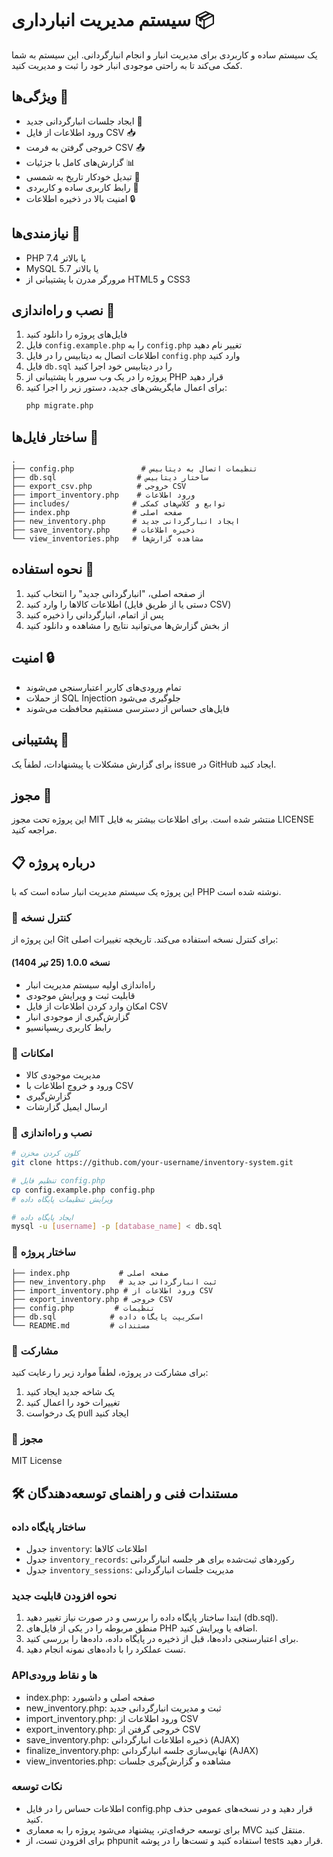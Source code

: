 # سیستم مدیریت انبارداری 📦

یک سیستم ساده و کاربردی برای مدیریت انبار و انجام انبارگردانی. این سیستم به شما کمک می‌کند تا به راحتی موجودی انبار خود را ثبت و مدیریت کنید.

## ویژگی‌ها 🌟

- ایجاد جلسات انبارگردانی جدید 📝
- ورود اطلاعات از فایل CSV 📥
- خروجی گرفتن به فرمت CSV 📤
- گزارش‌های کامل با جزئیات 📊
- تبدیل خودکار تاریخ به شمسی 📅
- رابط کاربری ساده و کاربردی 🎯
- امنیت بالا در ذخیره اطلاعات 🔒

## نیازمندی‌ها 🔧

- PHP 7.4 یا بالاتر
- MySQL 5.7 یا بالاتر
- مرورگر مدرن با پشتیبانی از HTML5 و CSS3

## نصب و راه‌اندازی 🚀

1. فایل‌های پروژه را دانلود کنید
2. فایل `config.example.php` را به `config.php` تغییر نام دهید
3. اطلاعات اتصال به دیتابیس را در فایل `config.php` وارد کنید
4. فایل `db.sql` را در دیتابیس خود اجرا کنید
5. پروژه را در یک وب سرور با پشتیبانی از PHP قرار دهید
6. برای اعمال مایگریشن‌های جدید، دستور زیر را اجرا کنید:
   ```bash
   php migrate.php
   ```

## ساختار فایل‌ها 📁

```
.
├── config.php               # تنظیمات اتصال به دیتابیس
├── db.sql                  # ساختار دیتابیس
├── export_csv.php          # خروجی CSV
├── import_inventory.php    # ورود اطلاعات
├── includes/              # توابع و کلاس‌های کمکی
├── index.php              # صفحه اصلی
├── new_inventory.php      # ایجاد انبارگردانی جدید
├── save_inventory.php     # ذخیره اطلاعات
└── view_inventories.php   # مشاهده گزارش‌ها
```

## نحوه استفاده 📖

1. از صفحه اصلی، "انبارگردانی جدید" را انتخاب کنید
2. اطلاعات کالاها را وارد کنید (دستی یا از طریق فایل CSV)
3. پس از اتمام، انبارگردانی را ذخیره کنید
4. از بخش گزارش‌ها می‌توانید نتایج را مشاهده و دانلود کنید

## امنیت 🔒

- تمام ورودی‌های کاربر اعتبارسنجی می‌شوند
- از حملات SQL Injection جلوگیری می‌شود
- فایل‌های حساس از دسترسی مستقیم محافظت می‌شوند

## پشتیبانی 💬

برای گزارش مشکلات یا پیشنهادات، لطفاً یک issue در GitHub ایجاد کنید.

## مجوز 📜

این پروژه تحت مجوز MIT منتشر شده است. برای اطلاعات بیشتر به فایل LICENSE مراجعه کنید.

## 📋 درباره پروژه
این پروژه یک سیستم مدیریت انبار ساده است که با PHP نوشته شده است.

### 🔄 کنترل نسخه
این پروژه از Git برای کنترل نسخه استفاده می‌کند. تاریخچه تغییرات اصلی:

#### نسخه 1.0.0 (25 تیر 1404)
- راه‌اندازی اولیه سیستم مدیریت انبار
- قابلیت ثبت و ویرایش موجودی
- امکان وارد کردن اطلاعات از فایل CSV
- گزارش‌گیری از موجودی انبار
- رابط کاربری ریسپانسیو

### 🚀 امکانات
- مدیریت موجودی کالا
- ورود و خروج اطلاعات با CSV
- گزارش‌گیری
- ارسال ایمیل گزارشات

### 🔧 نصب و راه‌اندازی
```bash
# کلون کردن مخزن
git clone https://github.com/your-username/inventory-system.git

# تنظیم فایل config.php
cp config.example.php config.php
# ویرایش تنظیمات پایگاه داده

# ایجاد پایگاه داده
mysql -u [username] -p [database_name] < db.sql
```

### 📝 ساختار پروژه
```
├── index.php           # صفحه اصلی
├── new_inventory.php   # ثبت انبارگردانی جدید
├── import_inventory.php # ورود اطلاعات از CSV
├── export_inventory.php # خروجی CSV
├── config.php         # تنظیمات
├── db.sql            # اسکریپت پایگاه داده
└── README.md         # مستندات
```

### 👥 مشارکت
برای مشارکت در پروژه، لطفاً موارد زیر را رعایت کنید:
1. یک شاخه جدید ایجاد کنید
2. تغییرات خود را اعمال کنید
3. یک درخواست pull ایجاد کنید

### 📄 مجوز
MIT License

## 🛠 مستندات فنی و راهنمای توسعه‌دهندگان

### ساختار پایگاه داده
- جدول `inventory`: اطلاعات کالاها
- جدول `inventory_records`: رکوردهای ثبت‌شده برای هر جلسه انبارگردانی
- جدول `inventory_sessions`: مدیریت جلسات انبارگردانی

### نحوه افزودن قابلیت جدید
1. ابتدا ساختار پایگاه داده را بررسی و در صورت نیاز تغییر دهید (db.sql).
2. منطق مربوطه را در یکی از فایل‌های PHP اضافه یا ویرایش کنید.
3. برای اعتبارسنجی داده‌ها، قبل از ذخیره در پایگاه داده، داده‌ها را بررسی کنید.
4. تست عملکرد را با داده‌های نمونه انجام دهید.

### APIها و نقاط ورودی
- index.php: صفحه اصلی و داشبورد
- new_inventory.php: ثبت و مدیریت انبارگردانی جدید
- import_inventory.php: ورود اطلاعات از CSV
- export_inventory.php: خروجی گرفتن از CSV
- save_inventory.php: ذخیره اطلاعات انبارگردانی (AJAX)
- finalize_inventory.php: نهایی‌سازی جلسه انبارگردانی (AJAX)
- view_inventories.php: مشاهده و گزارش‌گیری جلسات

### نکات توسعه
- اطلاعات حساس را در فایل config.php قرار دهید و در نسخه‌های عمومی حذف کنید.
- برای توسعه حرفه‌ای‌تر، پیشنهاد می‌شود پروژه را به معماری MVC منتقل کنید.
- برای افزودن تست، از phpunit استفاده کنید و تست‌ها را در پوشه tests قرار دهید.